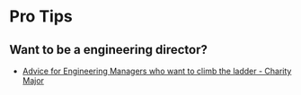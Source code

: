 # Pro Tips


## Want to be a engineering director?
- [Advice for Engineering Managers who want to climb the ladder - Charity Major](https://charity.wtf/2022/06/13/advice-for-engineering-managers-who-want-to-climb-the-ladder/)


